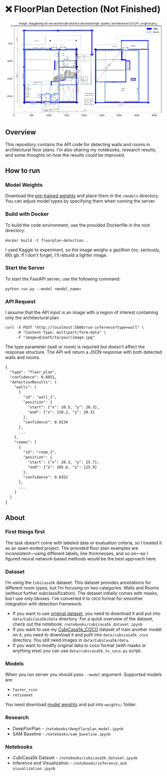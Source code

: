 # ❌ FloorPlan Detection (Not Finished)

![FloorPlan](examples/image.png)

## Overview

This repository contains the API code for detecting walls and rooms in architectural floor plans. 
I’m also sharing my notebooks, research results, and some thoughts on how the results could be improved.

## How to run

### Model Weights
Download the  [pre-trained weights](https://drive.google.com/file/d/1A9sZlM8NXe2bA7jgzm7jNeiB6oXjDUP-/view?usp=sharing) and place them in the `/models` directory. You can adjust model types by specifying them when running the server.

### Build with Docker
To build the code environment, use the provided Dockerfile in the root directory:

`docker build -t floorplan-detection .`

I used Kaggle to experiment, so the image weighs a gazillion (no, seriously, 66) gb. If I don't forget, I'll rebuild a lighter image.

### Start the Server
To start the FastAPI server, use the following command:

`python run.py --model <model_name>`

### API Request

I assume that the API input is an image with a region of interest containing only the architectural plan

```
curl -X POST "http://localhost:5000/run-inference?type=wall" \
     -H "Content-Type: multipart/form-data" \
     -F "image=@/path/to/your/image.jpg"
```

The type parameter (wall or room) is required but doesn't affect the response structure. The API will return a JSON response with both detected walls and rooms.

```
{
  "type": "floor_plan",
  "confidence": 0.8851,
  "detectionResults": {
    "walls": [
      {
        "id": "wall_1",
        "position": {
          "start": {"x": 10.5, "y": 20.3},
          "end": {"x": 110.2, "y": 20.3}
        },
        "confidence": 0.9234
      },
      ...
    ],
    "rooms": [
      {
        "id": "room_1",
        "position": {
          "start": {"x": 20.3, "y": 25.7},
          "end": {"x": 105.6, "y": 125.9}
        },
        "confidence": 0.8352
      },
      ...
    ]
  }
}
```

## About

### First things first
The task doesn’t come with labeled data or evaluation criteria, so I treated it as an open-ended project. The provided floor plan examples are inconsistent—using different labels, line thicknesses, and so on—so I figured neural network-based methods would be the best approach here.

### Dataset
I’m using the `CubiCasa5k` dataset. This dataset provides annotations for different room types, but I’m focusing on two categories: Walls and Rooms (without further subclassification). The dataset initially comes with masks, but I use only bboxes. I’ve converted it to `COCO` format for smoother integration with detection framework. 

- If you want to use [original dataset](https://zenodo.org/records/2613548), you need to download it and put into `data/CubiCasa5k/data` directory. For a quick overview of the dataset, check out the notebook: `/notebooks/cubicasa5k_dataset.ipynb`
- If you want to use my [CubiCasa5k_COCO](https://drive.google.com/drive/folders/1hKRWrP-ZKk6ZHrjHOSRSxPe_r_kMd8uh?usp=sharing) dataset of train another model on it, you need to download it and puth into `data/cubicasa5k_coco` directory. You still need images in `data/CubiCasa5k/data`.
- If you want to modify original data to coco format (with masks or anything else) you can use `data/cubicasa5k_to_coco.py` script.

### Models

When you run server you should pass `--model` argument. Supported models are:
- `faster_rcnn`
- `retinanet`

You need download [model weights](https://drive.google.com/drive/folders/1MgW3Qo-8K4OrHi4ebvYd-81cTqQxwLgz?usp=sharing) and put into `weights/` folder.

### Research

- DeepFlorPlan - `/notebooks/deepflorplan_model.ipynb`
- SAM Baseline - `/notebooks/sam_baseline.ipynb`

### Notebooks

- CubiCasa5k Dataset - `/notebooks/cubicasa5k_dataset.ipynb`
- Inference and Visualization - `/notebooks/inference_and visualization.ipynb`